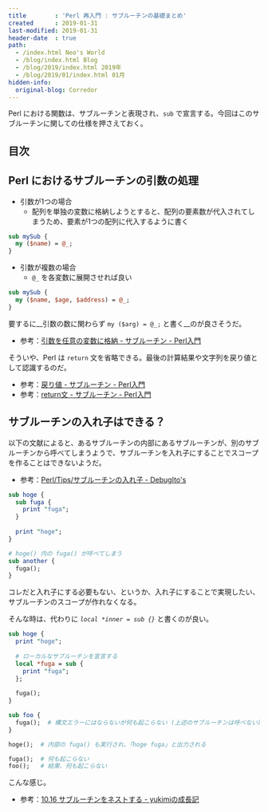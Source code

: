 ```yaml
---
title        : 'Perl 再入門 : サブルーチンの基礎まとめ'
created      : 2019-01-31
last-modified: 2019-01-31
header-date  : true
path:
  - /index.html Neo's World
  - /blog/index.html Blog
  - /blog/2019/index.html 2019年
  - /blog/2019/01/index.html 01月
hidden-info:
  original-blog: Corredor
---
```


Perl における関数は、サブルーチンと表現され、`sub` で宣言する。今回はこのサブルーチンに関しての仕様を押さえておく。

## 目次

## Perl におけるサブルーチンの引数の処理

- 引数が1つの場合
  - 配列を単独の変数に格納しようとすると、配列の要素数が代入されてしまうため、要素が1つの配列に代入するように書く

```perl
sub mySub {
  my ($name) = @_;
}
```

- 引数が複数の場合
  - `@_` を各変数に展開させれば良い

```perl
sub mySub {
  my ($name, $age, $address) = @_;
}
```

要するに__引数の数に関わらず `my ($arg) = @_;` と書く__のが良さそうだ。

- 参考：[引数を任意の変数に格納 - サブルーチン - Perl入門](https://www.javadrive.jp/perl/sub/index5.html)

そういや、Perl は `return` 文を省略できる。最後の計算結果や文字列を戻り値として認識するのだ。

- 参考：[戻り値 - サブルーチン - Perl入門](https://www.javadrive.jp/perl/sub/index6.html)
- 参考：[return文 - サブルーチン - Perl入門](https://www.javadrive.jp/perl/sub/index7.html)

## サブルーチンの入れ子はできる？

以下の文献によると、あるサブルーチンの内部にあるサブルーチンが、別のサブルーチンから呼べてしまうようで、サブルーチンを入れ子にすることでスコープを作ることはできないようだ。

- 参考：[Perl/Tips/サブルーチンの入れ子 - DebugIto's](http://debugitos.main.jp/index.php?Perl/Tips/%E3%82%B5%E3%83%96%E3%83%AB%E3%83%BC%E3%83%81%E3%83%B3%E3%81%AE%E5%85%A5%E3%82%8C%E5%AD%90)

```perl
sub hoge {
  sub fuga {
    print "fuga";
  }
  
  print "hoge";
}

# hoge() 内の fuga() が呼べてしまう
sub another {
  fuga();
}
```

コレだと入れ子にする必要もない、というか、入れ子にすることで実現したい、サブルーチンのスコープが作れなくなる。

そんな時は、代わりに _`local *inner = sub {}`_ と書くのが良い。

```perl
sub hoge {
  print "hoge";
  
  # ローカルなサブルーチンを宣言する
  local *fuga = sub {
    print "fuga";
  };
  
  fuga();
}

sub foo {
  fuga();  # 構文エラーにはならないが何も起こらない (上述のサブルーチンは呼べない)
}

hoge();  # 内部の fuga() も実行され、「hoge fuga」と出力される

fuga();  # 何も起こらない
foo();   # 結果、何も起こらない
```

こんな感じ。

- 参考：[10.16 サブルーチンをネストする - yukimiの成長記](http://d.hatena.ne.jp/yukichanko/20080317/1205769198)
